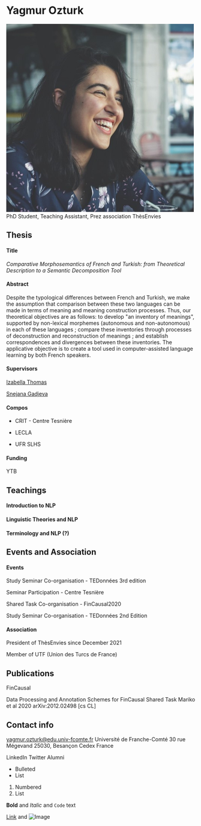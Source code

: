 # Yagmur Ozturk

![profil](/images/photo_profil.jpg) PhD Student, Teaching Assistant, Prez association ThèsEnvies

Thesis
--------------

#### Title 
_Comparative Morphosemantics of French and Turkish: from Theoretical Description to a Semantic Decomposition Tool_

#### Abstract
Despite the typological differences between French and Turkish, we make the assumption that comparison between these two languages can be made in terms of meaning and meaning construction processes. Thus, our theoretical objectives are as follows: to develop "an inventory of meanings", supported by non-lexical morphemes (autonomous and non-autonomous) in each of these languages ; compare these inventories through processes of deconstruction and reconstruction of meanings ; and establish correspondences and divergences between these inventories. The applicative objective is to create a tool used in computer-assisted language learning by both French speakers.

#### Supervisors 
[Izabella Thomas](url)

[Snejana Gadjeva](url)

#### Compos
- CRIT - Centre Tesnière

- LECLA

- UFR SLHS

#### Funding
YTB

Teachings
--------------

#### Introduction to NLP

#### Linguistic Theories and NLP

#### Terminology and NLP (?)

Events and Association
------------------

#### Events
Study Seminar Co-organisation - TEDonnées 3rd edition

Seminar Participation - Centre Tesnière

Shared Task Co-organisation - FinCausal2020

Study Seminar Co-organisation - TEDonnées 2nd Edition

#### Association
President of ThèsEnvies since December 2021

Member of UTF (Union des Turcs de France)

Publications
------------

FinCausal

Data Processing and Annotation Schemes for FinCausal Shared Task Mariko et al 2020 arXiv:2012.02498 [cs CL]


Contact info
------------

yagmur.ozturk@edu.univ-fcomte.fr
Université de Franche-Comté
30 rue Mégevand
25030, Besançon Cedex
France

LinkedIn
Twitter
Alumni
- Bulleted
- List

1. Numbered
2. List

**Bold** and _Italic_ and `Code` text

[Link](url) and ![Image](src)
```

